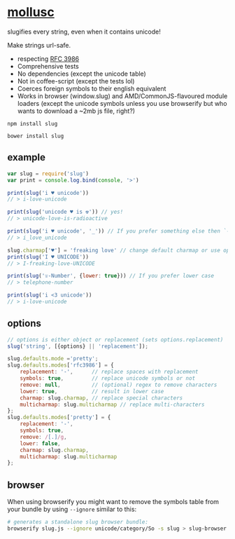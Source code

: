 # [mollusc](https://github.com/Zertz/mollusc)

slugifies every string, even when it contains unicode!

Make strings url-safe.

- respecting [RFC 3986](https://tools.ietf.org/html/rfc3986)
- Comprehensive tests
- No dependencies (except the unicode table)
- Not in coffee-script (except the tests lol)
- Coerces foreign symbols to their english equivalent
- Works in browser (window.slug) and AMD/CommonJS-flavoured module loaders (except the unicode symbols unless you use browserify but who wants to download a ~2mb js file, right?)

```
npm install slug
```

```
bower install slug
```

## example

```javascript
var slug = require('slug')
var print = console.log.bind(console, '>')

print(slug('i ♥ unicode'))
// > i-love-unicode

print(slug('unicode ♥ is ☢')) // yes!
// > unicode-love-is-radioactive

print(slug('i ♥ unicode', '_')) // If you prefer something else then `-` as seperator
// > i_love_unicode

slug.charmap['♥'] = 'freaking love' // change default charmap or use option {charmap:{…}} as 2. argument
print(slug('I ♥ UNICODE'))
// > I-freaking-love-UNICODE

print(slug('☏-Number', {lower: true})) // If you prefer lower case
// > telephone-number

print(slug('i <3 unicode'))
// > i-love-unicode
```

## options

```javascript
// options is either object or replacement (sets options.replacement)
slug('string', [{options} || 'replacement']);
```

```javascript
slug.defaults.mode ='pretty';
slug.defaults.modes['rfc3986'] = {
    replacement: '-',      // replace spaces with replacement
    symbols: true,         // replace unicode symbols or not
    remove: null,          // (optional) regex to remove characters
    lower: true,           // result in lower case
    charmap: slug.charmap, // replace special characters
    multicharmap: slug.multicharmap // replace multi-characters
};
slug.defaults.modes['pretty'] = {
    replacement: '-',
    symbols: true,
    remove: /[.]/g,
    lower: false,
    charmap: slug.charmap,
    multicharmap: slug.multicharmap
};
```

## browser

When using browserify you might want to remove the symbols table from your bundle by using `--ignore` similar to this:
```bash
# generates a standalone slug browser bundle:
browserify slug.js --ignore unicode/category/So -s slug > slug-browser.js
```
